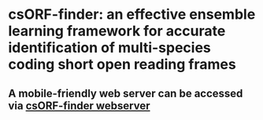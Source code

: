 # csORF-finder: an effective ensemble learning framework for accurate identification of multi-species coding short open reading frames
## A mobile-friendly web server can be accessed via [csORF-finder webserver](http://202.119.84.36:3079/csorffinder/)
